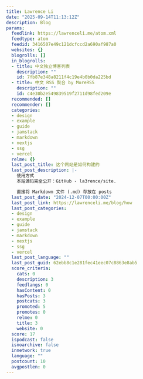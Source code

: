 ```yaml
---
title: Lawrence Li
date: "2025-09-14T11:13:12Z"
description: Blog
params:
  feedlink: https://lawrenceli.me/atom.xml
  feedtype: atom
  feedid: 3416507e49c121dcfccd2a690af987a0
  websites: {}
  blogrolls: []
  in_blogrolls:
  - title: 中文独立博客列表
    description: ""
    id: 7fb87e348a8211f4c19e4b0b0da225bd
  - title: 中文 RSS 聚合 by MoreRSS
    description: ""
    id: c4e30b2e549839519f2711d98fed209e
  recommended: []
  recommender: []
  categories:
  - design
  - example
  - guide
  - jamstack
  - markdown
  - nextjs
  - ssg
  - vercel
  relme: {}
  last_post_title: 这个网站是如何构建的
  last_post_description: |-
    使用方式
    本站源码完全公开：GitHub - la3rence/site.

    直接将 Markdown 文件 (.md) 存放在 posts
  last_post_date: "2024-12-07T00:00:00Z"
  last_post_link: https://lawrenceli.me/blog/how
  last_post_categories:
  - design
  - example
  - guide
  - jamstack
  - markdown
  - nextjs
  - ssg
  - vercel
  last_post_language: ""
  last_post_guid: 62ebb8c1e281fec41eec07c8863e8ab5
  score_criteria:
    cats: 0
    description: 3
    feedlangs: 0
    hasContent: 0
    hasPosts: 3
    postcats: 3
    promoted: 5
    promotes: 0
    relme: 0
    title: 3
    website: 0
  score: 17
  ispodcast: false
  isnoarchive: false
  innetwork: true
  language: ""
  postcount: 10
  avgpostlen: 0
---
```

